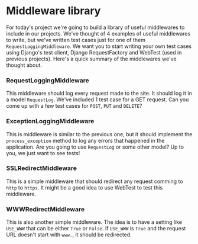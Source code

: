 # Middleware library

For today's project we're going to build a library of useful middlewares to include in our projects. We've thought of 4 examples of useful middlewares to write, but we've written test cases just for one of them `RequestLoggingMiddleware`. We want you to start writing your own test cases using Django's test client, Django RequestFactory and WebTest (used in previous projects). Here's a quick summary of the middlewares we've thought about.

### RequestLoggingMiddleware

This middleware should log every request made to the site. It should log it in a model `RequestLog`. We've included 1 test case for a GET request. Can you come up with a few test cases for `POST`, `PUT` and `DELETE`?

### ExceptionLoggingMiddleware

This is middleware is similar to the previous one, but it should implement the `process_exception` method to log any errors that happened in the application. Are you going to use `RequestLog` or some other model? Up to you, we just want to see tests!

### SSLRedirectMiddleware

This is a simple middleware that should redirect any request comming to `http` to `https`. It might be a good idea to use WebTest to test this middleware.

### WWWRedirectMiddleware

This is also another simple middleware. The idea is to have a setting like `USE_WWW` that can be either `True` or `False`. If `USE_WWW` is `True` and the request URL doesn't start with `www.`, it should be redirected.
